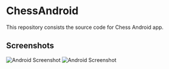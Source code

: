 # ChessAndroid

This repository consists the source code for Chess Android app.

## Screenshots

![Android Screenshot](https://i.imgur.com/nriNG8M.png "Android Screenshot")
![Android Screenshot](https://i.imgur.com/aPEXxoR.png "Android Screenshot")



